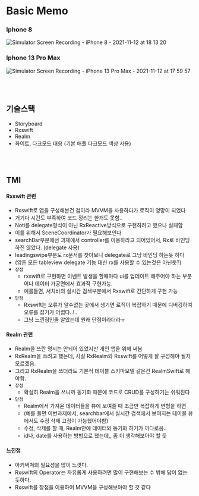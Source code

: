 # Basic Memo 

### Iphone 8 
![Simulator Screen Recording - iPhone 8 - 2021-11-12 at 18 13 20](https://user-images.githubusercontent.com/42762236/141441831-509ade24-265b-4a45-9ea8-22f715410ba6.gif)

### Iphone 13 Pro Max
![Simulator Screen Recording - iPhone 13 Pro Max - 2021-11-12 at 17 59 57](https://user-images.githubusercontent.com/42762236/141440014-c27fd265-6594-41ff-a9db-11f68947a7c6.gif)

</br>
</br>

## 기술스택
- Storyboard
- Rxswift
- Realm
- 화이트, 다크모드 대응 (기본 애플 다크모드 색상 사용)

</br>
</br>

## TMI
#### Rxswift 관련
- Rxswift로 앱을 구성해본건 첨이라 MVVM을 사용하다가 로직이 엉망이 되었다 
- 거기다 시간도 부족하여 코드 정리는 한개도 못함..
- Noti를 delegate형식이 아닌 RxReactive방식으로 구현하려고 했으나 실패함
- 이를 위해서 SceneCoordinator가 필요해보인다
- searchBar부분에선 과제에서 controller를 이용하라고 되어있어서, Rx로 바인딩하진 않았다. (delegate 사용)
- leadingswipe부분도 rx문서를 찾아보니 delegate로 그냥 바인딩 하는듯 하다 
- (암튼 모든 tableview delegate 기능 대신 rx를 사용할 수 있는것은 아닌듯?)
- `장점`
  - rxswift로 구현하면 이벤트 발생을 할때마다 ui를 업데이트 해주어야 하는 부분이나 데이터 가공면에서 효과적 구현가능.
  - 예를들면, 서치바의 실시간 검색부분에서 Rxswift로 간단하게 구현 가능
- `단점`
  - Rxswift는 오류가 알수없는 곳에서 생기면 로직이 복잡하기 때문에 디버깅하여 오류를 잡기가 어렵다..!.. 
  - 그냥 느낀점인줄 알았는데 원래 단점이라더라ㅠ 

#### Realm 관련
- Realm을 쓰란 명시는 안되어 있었지만 개인 앱을 위해 써봄
- RxRealm을 쓰려고 했는데, 사실 RxRealm와 Rxswift를 어떻게 잘 구성해야 될지 모르겠음.
- 그리고 RxRealm을 쓰더라도 기본적 테이블 스키마모델 같은건 RealmSwift로 해야함.
- `장점`
  - 확실히 Realm을 쓰니까 동기화 때문에 코드로 CRUD를 구성하기는 쉬워진다
- `단점`
  - Realm에서 가져온 데이터들을 뷰에 보여줄 때 조금만 복잡하게 변형을 하면 
  - (예를 들면 이번과제에서, searchbar에서 실시간 검색에서 보여지는 테이블 뷰에서도 수정 삭제 고정이 가능했어야함)
  - 수정, 삭제를 할 때, Realm안에 데이터와 동기화 하기가 까다로움.. 
  - id나, date를 사용하는 방법으로 했는데,, 좀 더 생각해보아야 할 듯 


#### 느낀점
- 아키텍쳐의 필요성을 많이 느꼇다.
- Rxswift의 Operator는 자유롭게 사용하려면 많이 구현해보는 수 밖에 답이 없는 듯하다.
- Rxswift를 장점을 이용하여 MVVM을 구성해보아야 할 것 같다

